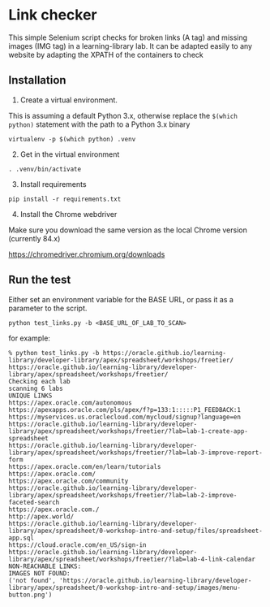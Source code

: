 # Link checker

This simple Selenium script checks for broken links (A tag) and missing images (IMG tag) in a learning-library lab.
It can be adapted easily to any website by adapting the XPATH of the containers to check

## Installation

1. Create a virtual environment. 

This is assuming a default Python 3.x, otherwise replace the `$(which python)` statement with the path to a Python 3.x binary

```
virtualenv -p $(which python) .venv 
```

2. Get in the virtual environment

```
. .venv/bin/activate
```

3. Install requirements

```
pip install -r requirements.txt
```

4. Install the Chrome webdriver

Make sure you download the same version as the local Chrome version (currently 84.x)

https://chromedriver.chromium.org/downloads


## Run the test

Either set an environment variable for the BASE URL, or pass it as a parameter to the script.

```
python test_links.py -b <BASE_URL_OF_LAB_TO_SCAN>
```

for example:

```
% python test_links.py -b https://oracle.github.io/learning-library/developer-library/apex/spreadsheet/workshops/freetier/
https://oracle.github.io/learning-library/developer-library/apex/spreadsheet/workshops/freetier/
Checking each lab
scanning 6 labs
UNIQUE LINKS
https://apex.oracle.com/autonomous
https://apexapps.oracle.com/pls/apex/f?p=133:1:::::P1_FEEDBACK:1
https://myservices.us.oraclecloud.com/mycloud/signup?language=en
https://oracle.github.io/learning-library/developer-library/apex/spreadsheet/workshops/freetier/?lab=lab-1-create-app-spreadsheet
https://oracle.github.io/learning-library/developer-library/apex/spreadsheet/workshops/freetier/?lab=lab-3-improve-report-form
https://apex.oracle.com/en/learn/tutorials
https://apex.oracle.com/
https://apex.oracle.com/community
https://oracle.github.io/learning-library/developer-library/apex/spreadsheet/workshops/freetier/?lab=lab-2-improve-faceted-search
https://apex.oracle.com./
http://apex.world/
https://oracle.github.io/learning-library/developer-library/apex/spreadsheet/0-workshop-intro-and-setup/files/spreadsheet-app.sql
https://cloud.oracle.com/en_US/sign-in
https://oracle.github.io/learning-library/developer-library/apex/spreadsheet/workshops/freetier/?lab=lab-4-link-calendar
NON-REACHABLE LINKS:
IMAGES NOT FOUND:
('not found', 'https://oracle.github.io/learning-library/developer-library/apex/spreadsheet/0-workshop-intro-and-setup/images/menu-button.png')
```
